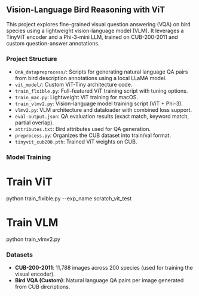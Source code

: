 ## Vision-Language Bird Reasoning with ViT 

This project explores fine-grained visual question answering (VQA) on bird species using a lightweight vision-language model (VLM). It leverages a TinyViT encoder and a Phi-3-mini LLM, trained on CUB-200-2011 and custom question-answer annotations.

### Project Structure
- `QnA_datapreprocess/`: Scripts for generating natural language QA pairs from bird description annotations using a local LLaMA model.
- `vit_model/`: Custom ViT-Tiny architecture code.
- `train_flxible.py`: Full-featured ViT training script with tuning options.
- `train_mac.py`: Lightweight ViT training for macOS.
- `train_vlmv2.py`: Vision-language model training script (ViT + Phi-3).
- `vlmv2.py`: VLM architecture and dataloader with combined loss support.
- `eval-output.json`: QA evaluation results (exact match, keyword match, partial overlap).
- `attributes.txt`: Bird attributes used for QA generation.
- `preprocess.py`: Organizes the CUB dataset into train/val format.
- `tinyvit_cub200.pth`: Trained ViT weights on CUB.



### Model Training
# Train ViT
python train_flxible.py --exp_name scratch_vit_test

# Train VLM
python train_vlmv2.py

### Datasets
- **CUB-200-2011**: 11,788 images across 200 species (used for training the visual encoder).
- **Bird VQA (Custom)**: Natural language QA pairs per image generated from CUB dircriptions.
